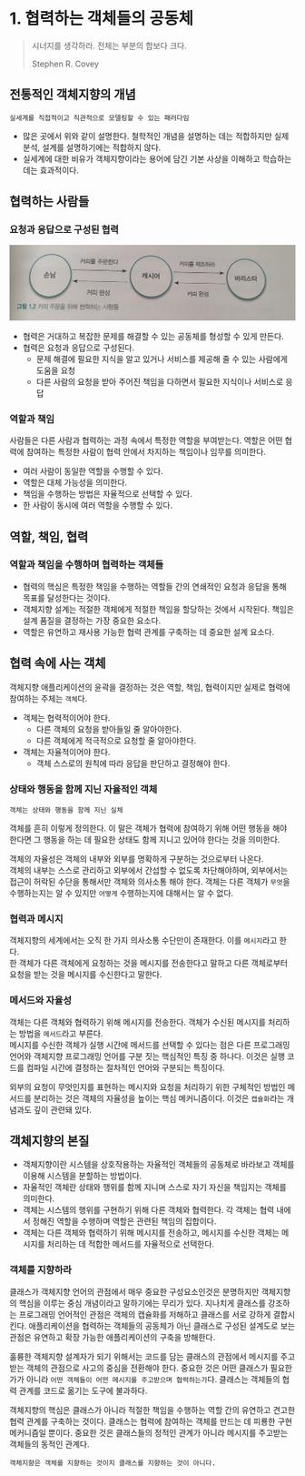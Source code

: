 # 1. 협력하는 객체들의 공동체

> 시너지를 생각하라. 전체는 부분의 합보다 크다.
>
> Stephen R. Covey

## 전통적인 객체지향의 개념

`실세계를 직접적이고 직관적으로 모델링할 수 있는 패러다임`

* 많은 곳에서 위와 같이 설명한다. 철학적인 개념을 설명하는 데는 적합하지만 실제 분석, 설계를 설명하기에는 적합하지 않다.
* 실세계에 대한 비유가 객체지향이라는 용어에 담긴 기본 사상을 이해하고 학습하는 데는 효과적이다.

## 협력하는 사람들

### 요청과 응답으로 구성된 협력

![](../../.gitbook/assets/20200628_105919.jpg)

* 협력은 거대하고 복잡한 문제를 해결할 수 있는 공동체를 형성할 수 있게 만든다.
* 협력은 요청과 응답으로 구성된다.
  * 문제 해결에 필요한 지식을 알고 있거나 서비스를 제공해 줄 수 있는 사람에게 도움을 요청
  * 다른 사람의 요청을 받아 주어진 책임을 다하면서 필요한 지식이나 서비스로 응답

### 역할과 책임

사람들은 다른 사람과 협력하는 과정 속에서 특정한 역할을 부여받는다. 역할은 어떤 협력에 참여하는 특정한 사람이 협력 안에서 차지하는 책임이나 임무를 의미한다.

* 여러 사람이 동일한 역할을 수행할 수 있다.
* 역할은 대체 가능성을 의미한다.
* 책임을 수행하는 방법은 자율적으로 선택할 수 있다.
* 한 사람이 동시에 여러 역할을 수행할 수 있다.

## 역할, 책임, 협력

### 역할과 책임을 수행하며 협력하는 객체들

* 협력의 핵심은 특정한 책임을 수행하는 역할들 간의 연쇄적인 요청과 응답을 통해 목표를 달성한다는 것이다.
* 객체지향 설계는 적절한 객체에게 적절한 책임을 할당하는 것에서 시작된다. 책임은 설계 품질을 결정하는 가장 중요한 요소다.
* 역할은 유연하고 재사용 가능한 협력 관계를 구축하는 데 중요한 설계 요소다.

## 협력 속에 사는 객체

객체지향 애플리케이션의 윤곽을 결정하는 것은 역할, 책임, 협력이지만 실제로 협력에 참여하는 주체는 `객체`다.

* 객체는 협력적이어야 한다.
  * 다른 객체의 요청을 받아들일 줄 알아야한다.
  * 다른 객체에게 적극적으로 요청할 줄 알아야한다.
* 객체는 자율적이어야 한다.
  * 객체 스스로의 원칙에 따라 응답을 판단하고 결정해야 한다.

### 상태와 행동을 함께 지닌 자율적인 객체

`객체는 상태와 행동을 함께 지닌 실체`

객체를 흔히 이렇게 정의한다. 이 말은 객체가 협력에 참여하기 위해 어떤 행동을 해야 한다면 그 행동을 하는 데 필요한 상태도 함께 지니고 있어야 한다는 것을 의미한다.

객체의 자율성은 객체의 내부와 외부를 명확하게 구분하는 것으로부터 나온다.  
객체의 내부는 스스로 관리하고 외부에서 간섭할 수 없도록 차단해야하며, 외부에서는 접근이 허락된 수단을 통해서만 객체와 의사소통 해야 한다. 객체는 다른 객체가 `무엇`을 수행하는지는 알 수 있지만 `어떻게` 수행하는지에 대해서는 알 수 없다.

### 협력과 메시지

객체지향의 세계에서는 오직 한 가지 의사소통 수단만이 존재한다. 이를 `메시지`라고 한다.  
한 객체가 다른 객체에게 요청하는 것을 메시지를 전송한다고 말하고 다른 객체로부터 요청을 받는 것을 메시지를 수신한다고 말한다.

### 메서드와 자율성

객체는 다른 객체와 협력하기 위해 메시지를 전송한다. 객체가 수신된 메시지를 처리하는 방법을 `메서드`라고 부른다.  
메시지를 수신한 객체가 실행 시간에 메서드를 선택할 수 있다는 점은 다른 프로그래밍 언어와 객체지향 프로그래밍 언어를 구분 짓는 핵심적인 특징 중 하나다. 이것은 실행 코드를 컴파일 시간에 결정하는 절차적인 언어와 구분되는 특징이다.

외부의 요청이 무엇인지를 표현하는 메시지와 요청을 처리하기 위한 구체적인 방법인 메서드를 분리하는 것은 객체의 자율성을 높이는 핵심 메커니즘이다. 이것은 `캡슐화`라는 개념과도 깊이 관련돼 있다.

## 객체지향의 본질

* 객체지향이란 시스템을 상호작용하는 자율적인 객체들의 공동체로 바라보고 객체를 이용해 시스템을 분할하는 방법이다.
* 자율적인 객체란 상태와 행위를 함께 지니며 스스로 자기 자신을 책임지는 객체를 의미한다.
* 객체는 시스템의 행위를 구현하기 위해 다른 객체와 협력한다. 각 객체는 협력 내에서 정해진 역할을 수행하며 역할은 관련된 책임의 집합이다.
* 객체는 다른 객체와 협력하기 위해 메시지를 전송하고, 메시지를 수신한 객체는 메시지를 처리하는 데 적합한 메서드를 자율적으로 선택한다.

### 객체를 지향하라

클래스가 객체지향 언어의 관점에서 매우 중요한 구성요소인것은 분명하지만 객체지향의 핵심을 이루는 중심 개념이라고 말하기에는 무리가 있다. 지나치게 클래스를 강조하는 프로그래밍 언어적인 관점은 객체의 캡슐화를 저해하고 클래스를 서로 강하게 결합시킨다. 애플리케이션을 협력하는 객체들의 공동체가 아닌 클래스로 구성된 설계도로 보는 관점은 유연하고 확장 가능한 애플리케이션의 구축을 방해한다.

훌륭한 객체지향 설계자가 되기 위해서는 코드를 담는 클래스의 관점에서 메시지를 주고받는 객체의 관점으로 사고의 중심을 전환해야 한다. 중요한 것은 어떤 클래스가 필요한가가 아니라 `어떤 객체들이 어떤 메시지를 주고받으며 협력하는가`다. 클래스는 객체들의 협력 관계를 코드로 옮기는 도구에 불과하다.

객체지향의 핵심은 클래스가 아니라 적절한 책임을 수행하는 역할 간의 유연하고 견고한 협력 관계를 구축하는 것이다. 클래스는 협력에 참여하는 객체를 만드는 데 피룡한 구현 메커니즘일 뿐이다. 중요한 것은 클래스들의 정적인 관계가 아니라 메시지를 주고받는 객체들의 동적인 관계다.

`객체지향은 객체를 지향하는 것이지 클래스를 지향하는 것이 아니다.`

